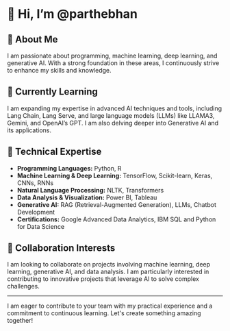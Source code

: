 # 👋 Hi, I’m @parthebhan

## 👀 About Me
I am passionate about programming, machine learning, deep learning, and generative AI. With a strong foundation in these areas, I continuously strive to enhance my skills and knowledge.

## 🌱 Currently Learning
I am expanding my expertise in advanced AI techniques and tools, including Lang Chain, Lang Serve, and large language models (LLMs) like LLAMA3, Gemini, and OpenAI’s GPT. I am also delving deeper into Generative AI and its applications.

## 💼 Technical Expertise
- **Programming Languages:** Python, R
- **Machine Learning & Deep Learning:** TensorFlow, Scikit-learn, Keras, CNNs, RNNs
- **Natural Language Processing:** NLTK, Transformers
- **Data Analysis & Visualization:** Power BI, Tableau
- **Generative AI:** RAG (Retrieval-Augmented Generation), LLMs, Chatbot Development
- **Certifications:** Google Advanced Data Analytics, IBM SQL and Python for Data Science

## 💞️ Collaboration Interests
I am looking to collaborate on projects involving machine learning, deep learning, generative AI, and data analysis. I am particularly interested in contributing to innovative projects that leverage AI to solve complex challenges.

---

I am eager to contribute to your team with my practical experience and a commitment to continuous learning. Let's create something amazing together!
